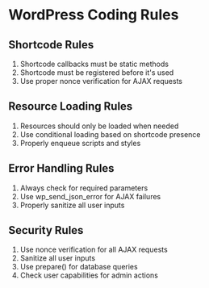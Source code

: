 # WordPress Coding Rules

## Shortcode Rules
1. Shortcode callbacks must be static methods
2. Shortcode must be registered before it's used
3. Use proper nonce verification for AJAX requests

## Resource Loading Rules
1. Resources should only be loaded when needed
2. Use conditional loading based on shortcode presence
3. Properly enqueue scripts and styles

## Error Handling Rules
1. Always check for required parameters
2. Use wp_send_json_error for AJAX failures
3. Properly sanitize all user inputs

## Security Rules
1. Use nonce verification for all AJAX requests
2. Sanitize all user inputs
3. Use prepare() for database queries
4. Check user capabilities for admin actions
